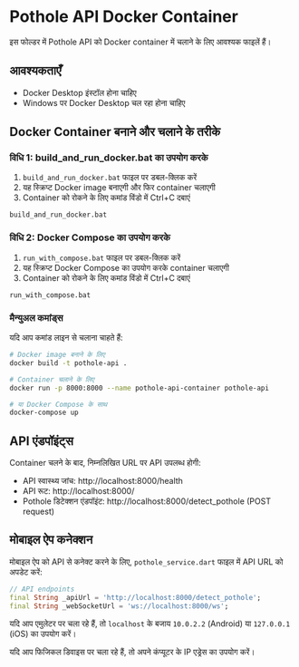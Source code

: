 # Pothole API Docker Container

इस फोल्डर में Pothole API को Docker container में चलाने के लिए आवश्यक फाइलें हैं।

## आवश्यकताएँ

- Docker Desktop इंस्टॉल होना चाहिए
- Windows पर Docker Desktop चल रहा होना चाहिए

## Docker Container बनाने और चलाने के तरीके

### विधि 1: build_and_run_docker.bat का उपयोग करके

1. `build_and_run_docker.bat` फाइल पर डबल-क्लिक करें
2. यह स्क्रिप्ट Docker image बनाएगी और फिर container चलाएगी
3. Container को रोकने के लिए कमांड विंडो में Ctrl+C दबाएं

```
build_and_run_docker.bat
```

### विधि 2: Docker Compose का उपयोग करके

1. `run_with_compose.bat` फाइल पर डबल-क्लिक करें
2. यह स्क्रिप्ट Docker Compose का उपयोग करके container चलाएगी
3. Container को रोकने के लिए कमांड विंडो में Ctrl+C दबाएं

```
run_with_compose.bat
```

### मैन्युअल कमांड्स

यदि आप कमांड लाइन से चलाना चाहते हैं:

```bash
# Docker image बनाने के लिए
docker build -t pothole-api .

# Container चलाने के लिए
docker run -p 8000:8000 --name pothole-api-container pothole-api

# या Docker Compose के साथ
docker-compose up
```

## API एंडपॉइंट्स

Container चलने के बाद, निम्नलिखित URL पर API उपलब्ध होगी:

- API स्वास्थ्य जांच: http://localhost:8000/health
- API रूट: http://localhost:8000/
- Pothole डिटेक्शन एंडपॉइंट: http://localhost:8000/detect_pothole (POST request)

## मोबाइल ऐप कनेक्शन

मोबाइल ऐप को API से कनेक्ट करने के लिए, `pothole_service.dart` फाइल में API URL को अपडेट करें:

```dart
// API endpoints
final String _apiUrl = 'http://localhost:8000/detect_pothole';
final String _webSocketUrl = 'ws://localhost:8000/ws';
```

यदि आप एमुलेटर पर चला रहे हैं, तो `localhost` के बजाय `10.0.2.2` (Android) या `127.0.0.1` (iOS) का उपयोग करें।

यदि आप फिजिकल डिवाइस पर चला रहे हैं, तो अपने कंप्यूटर के IP एड्रेस का उपयोग करें।